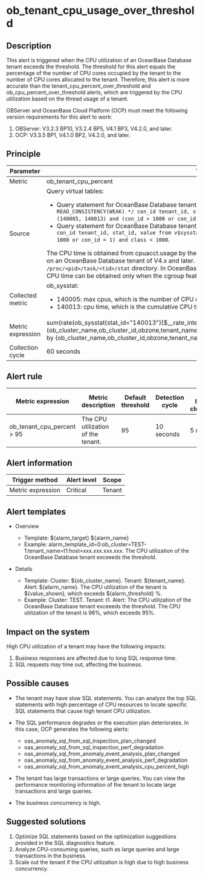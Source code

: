 # ob_tenant_cpu_usage_over_threshold

## Description

This alert is triggered when the CPU utilization of an OceanBase Database tenant exceeds the threshold. The threshold for this alert equals the percentage of the number of CPU cores occupied by the tenant to the number of CPU cores allocated to the tenant. Therefore, this alert is more accurate than the tenant_cpu_percent_over_threshold and ob_cpu_percent_over_threshold alerts, which are triggered by the CPU utilization based on the thread usage of a tenant. 

OBServer and OceanBase Cloud Platform (OCP) must meet the following version requirements for this alert to work:

1. OBServer: V3.2.3 BP10, V3.2.4 BP5, V4.1 BP3, V4.2.0, and later. 
2. OCP: V3.3.5 BP1, V4.1.0 BP2, V4.2.0, and later. 

## Principle

| Parameter | Value |
| --- | --- |
| Metric | ob_tenant_cpu_percent |
| Source | Query virtual tables:<ul><li>Query statement for OceanBase Database tenants of versions earlier than V4.0: `select /*+ MONITOR_AGENT READ_CONSISTENCY(WEAK) */ con_id tenant_id, stat_id, value from v$sysstat where stat_id IN (140005, 140013) and (con_id > 1000 or con_id = 1) and class < 1000`.</li><li>Query statement for OceanBase Database tenants of version V4.0 and later: `select /* MONITOR_AGENT */ con_id tenant_id, stat_id, value from v$sysstat where stat_id IN (140005, 140013) and (con_id > 1000 or con_id = 1) and class < 1000`.</li></ul>The CPU time is obtained from cpuacct.usage by the cgroup feature only when the cgroup feature is enabled on an OceanBase Database tenant of V4.x and later. In other cases, the CPU time is obtained from the `/proc/<pid>/task/<tid>/stat` directory. In OceanBase Database V4.x and later but earlier than V4.1 BP3, the CPU time can be obtained only when the cgroup feature is enabled.  |
| Collected metric | ob_sysstat:<ul><li>140005: max cpus, which is the number of CPU cores allocated to each tenant. </li><li>140013: cpu time, which is the cumulative CPU time of all threads of each tenant, in microseconds. </li></ul> |
| Metric expression | sum(rate(ob_sysstat{stat_id="140013"}[$__rate_interval])) by (ob_cluster_name,ob_cluster_id,obzone,tenant_name,ob_tenant_id,svr_ip)/sum(ob_sysstat{stat_id="140005"}) by (ob_cluster_name,ob_cluster_id,obzone,tenant_name,ob_tenant_id,svr_ip)/100 |
| Collection cycle | 60 seconds |

## Alert rule

| Metric expression | Metric description | Default threshold | Detection cycle | Time before clearance |
| --- | --- | --- | --- | --- |
| ob_tenant_cpu_percent > 95 | The CPU utilization of the tenant. | 95 | 10 seconds | 5 minutes |

## Alert information

| Trigger method | Alert level | Scope |
| --- | --- | --- |
| Metric expression | Critical | Tenant |

## Alert templates

* Overview

   * Template: ${alarm_target} ${alarm_name}
   * Example: alarm_template_id=0:ob_cluster=TEST-1:tenant_name=t1:host=xxx.xxx.xxx.xxx. The CPU utilization of the OceanBase Database tenant exceeeds the threshold.

* Details

   * Template: Cluster: ${ob_cluster_name}. Tenant: ${tenant_name}. Alert: ${alarm_name}. The CPU utilization of the tenant is ${value_shown}, which exceeds ${alarm_threshold} %. 
   * Example: Cluster: TEST. Tenant: t1. Alert: The CPU utilization of the OceanBase Database tenant exceeeds the threshold. The CPU utilization of the tenant is 96%, which exceeds 95%. 

## Impact on the system

High CPU utilization of a tenant may have the following impacts:

1. Business responses are affected due to long SQL response time. 
2. SQL requests may time out, affecting the business. 

## Possible causes

* The tenant may have slow SQL statements. You can analyze the top SQL statements with high percentage of CPU resources to locate specific SQL statements that cause high tenant CPU utilization. 
* The SQL performance degrades or the execution plan deteriorates. In this case, OCP generates the following alerts:

   * oas_anomaly_sql_from_sql_inspection_plan_changed
   * oas_anomaly_sql_from_sql_inspection_perf_degradation
   * oas_anomaly_sql_from_anomaly_event_analysis_plan_changed
   * oas_anomaly_sql_from_anomaly_event_analysis_perf_degradation
   * oas_anomaly_sql_from_anomaly_event_analysis_cpu_percent_high

* The tenant has large transactions or large queries. You can view the performance monitoring information of the tenant to locate large transactions and large queries. 
* The business concurrency is high. 

## Suggested solutions

1. Optimize SQL statements based on the optimization suggestions provided in the SQL diagnostics feature. 
2. Analyze CPU-consuming queries, such as large queries and large transactions in the business. 
3. Scale out the tenant if the CPU utilization is high due to high business concurrency. 
